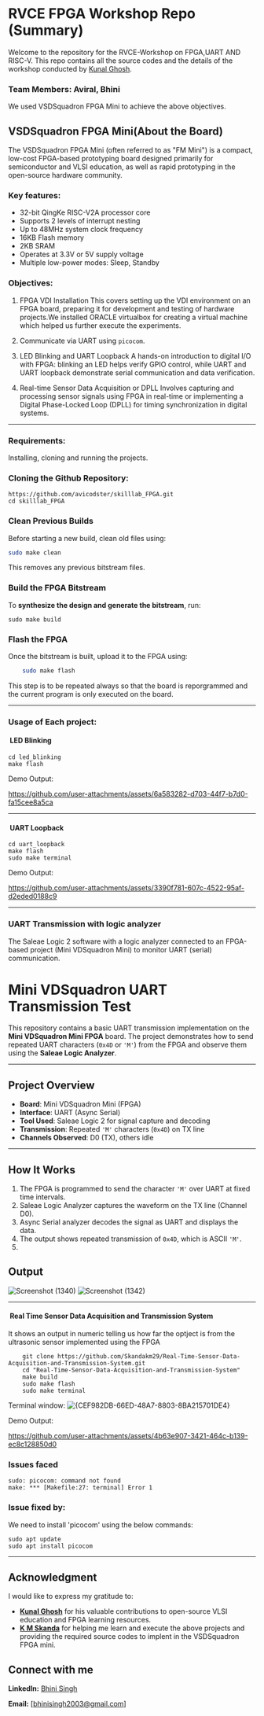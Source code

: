 # RVCE FPGA Workshop Repo (Summary)
Welcome to the repository for the RVCE-Workshop on FPGA,UART AND RISC-V. This repo contains all the source codes and the details of the workshop conducted by [Kunal Ghosh](https://www.linkedin.com/in/kunal-ghosh-vlsisystemdesign-com-28084836/).
### Team Members: Aviral, Bhini

We used VSDSquadron FPGA Mini to achieve the above objectives.
## VSDSquadron FPGA Mini(About the Board)
The VSDSquadron FPGA Mini (often referred to as "FM Mini") is a compact, low-cost FPGA-based prototyping board designed primarily for semiconductor and VLSI education, as well as rapid prototyping in the open-source hardware community.

### **Key features:**
- 32-bit QingKe RISC-V2A processor core
- Supports 2 levels of interrupt nesting
- Up to 48MHz system clock frequency
- 16KB Flash memory
- 2KB SRAM
- Operates at 3.3V or 5V supply voltage
- Multiple low-power modes: Sleep, Standby


### Objectives:

1. FPGA VDI Installation
   This covers setting up the VDI environment on an FPGA board, preparing it for development and testing of hardware projects.We installed ORACLE virtualbox for creating a virtual machine which helped us further execute the experiments.

2. Communicate via UART using `picocom`.

3. LED Blinking and UART Loopback
   A hands-on introduction to digital I/O with FPGA: blinking an LED helps verify GPIO control, while UART and UART loopback demonstrate serial communication and data verification.
4. Real-time Sensor Data Acquisition or DPLL
   Involves capturing and processing sensor signals using FPGA in real-time or implementing a Digital Phase-Locked Loop (DPLL) for timing synchronization in digital systems.
***
### Requirements:
Installing, cloning and running the projects.
### Cloning the Github Repository:
```
https://github.com/avicodster/skilllab_FPGA.git
cd skilllab_FPGA
```
### **Clean Previous Builds**

Before starting a new build, clean old files using:

```sh
sudo make clean
```

This removes any previous bitstream files.
### **Build the FPGA Bitstream**

To **synthesize the design and generate the bitstream**, run:

    sudo make build
### **Flash the FPGA**

Once the bitstream is built, upload it to the FPGA using:

```sh
    sudo make flash
```
This step is to be repeated always so that the board is reporgrammed and the current program is only executed on the board.
***
### Usage of Each project:
####  LED Blinking
```
cd led_blinking
make flash
```
Demo Output:

https://github.com/user-attachments/assets/6a583282-d703-44f7-b7d0-fa15cee8a5ca


***
####  UART Loopback
```
cd uart_loopback
make flash
sudo make terminal
```
Demo Output:

https://github.com/user-attachments/assets/3390f781-607c-4522-95af-d2eded0188c9


***
###  UART Transmission with logic analyzer
The Saleae Logic 2 software with a logic analyzer connected to an FPGA-based project (Mini VDSquadron Mini) to monitor UART (serial) communication.
# Mini VDSquadron UART Transmission Test

This repository contains a basic UART transmission implementation on the **Mini VDSquadron Mini FPGA** board. The project demonstrates how to send repeated UART characters (`0x4D` or `'M'`) from the FPGA and observe them using the **Saleae Logic Analyzer**.

---

## Project Overview

- **Board**: Mini VDSquadron Mini (FPGA)
- **Interface**: UART (Async Serial)
- **Tool Used**: Saleae Logic 2 for signal capture and decoding
- **Transmission**: Repeated `'M'` characters (`0x4D`) on TX line
- **Channels Observed**: D0 (TX), others idle

---

## How It Works

1. The FPGA is programmed to send the character `'M'` over UART at fixed time intervals.
2. Saleae Logic Analyzer captures the waveform on the TX line (Channel D0).
3. Async Serial analyzer decodes the signal as UART and displays the data.
4. The output shows repeated transmission of `0x4D`, which is ASCII `'M'`.
5. 
## Output
   ![Screenshot (1340)](https://github.com/user-attachments/assets/35ba9f66-a6ae-40ef-a1e2-e42f3ddd0e12)
   ![Screenshot (1342)](https://github.com/user-attachments/assets/8085bf47-9bbf-4626-9e8c-a3b08960a40b)

---

####  Real Time Sensor Data Acquisition and Transmission System
It shows an output in numeric telling us how far the optject is from the ultrasonic sensor implemented using the FPGA
```
    git clone https://github.com/Skandakm29/Real-Time-Sensor-Data-Acquisition-and-Transmission-System.git
    cd "Real-Time-Sensor-Data-Acquisition-and-Transmission-System"
    make build
    sudo make flash
    sudo make terminal
```
Terminal window:
![{CEF982DB-66ED-48A7-8803-8BA215701DE4}](https://github.com/user-attachments/assets/cc20299f-f05e-40c1-ad3e-8c67db8e5c99)

Demo Output:

https://github.com/user-attachments/assets/4b63e907-3421-464c-b139-ec8c128850d0


### Issues faced
```
sudo: picocom: command not found
make: *** [Makefile:27: terminal] Error 1
```
### Issue fixed by:
We need to install 'picocom' using the below commands:
```
sudo apt update
sudo apt install picocom
```
***

## Acknowledgment  

I would like to express my gratitude to:  

- **[Kunal Ghosh](https://www.linkedin.com/in/kunal-ghosh-vlsisystemdesign-com-28084836/)** for his valuable contributions to open-source VLSI education and FPGA learning resources.  
- **[K M Skanda](https://www.linkedin.com/in/k-m-skanda-541a02291/)** for helping me learn and execute the above projects and providing the required source codes to implent in the VSDSquadron FPGA mini.

## Connect with me
**LinkedIn:** [Bhini Singh](www.linkedin.com/in/bhini-singh-281030262/)

**Email:** [bhinisingh2003@gmail.com]
